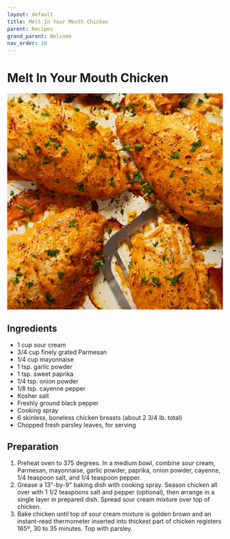 ```yaml
---
layout: default
title: Melt In Your Mouth Chicken
parent: Recipes
grand_parent: Welcome
nav_order: 10
---
```

# Melt In Your Mouth Chicken

![Melt In Your Mouth Chicken](melt-in-mouth-chicken.jpg)

## Ingredients
- 1 cup sour cream
- 3/4 cup finely grated Parmesan
- 1/4 cup mayonnaise
- 1 tsp. garlic powder
- 1 tsp. sweet paprika
- 1/4 tsp. onion powder
- 1/8 tsp. cayenne pepper
- Kosher salt
- Freshly ground black pepper
- Cooking spray
- 6 skinless, boneless chicken breasts (about 2 3/4 lb. total)
- Chopped fresh parsley leaves, for serving

## Preparation
1. Preheat oven to 375 degrees. In a medium bowl, combine sour cream, Parmesan, mayonnaise, garlic powder, paprika, onion powder, cayenne, 1/4 teaspoon salt, and 1/4 teaspoon pepper.
2. Grease a 13"-by-9" baking dish with cooking spray. Season chicken all over with 1 1/2 teaspoons salt and pepper (optional), then arrange in a single layer in prepared dish. Spread sour cream mixture over top of chicken.
3. Bake chicken until top of sour cream mixture is golden brown and an instant-read thermometer inserted into thickest part of chicken registers 165º, 30 to 35 minutes. Top with parsley.